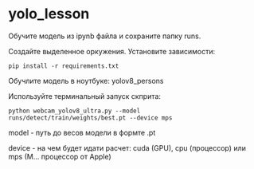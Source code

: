# yolo_lesson
Обучите модель из ipynb файла и сохраните папку runs.

Создайте выделенное оркужения. 
Установите зависимости:

```
pip install -r requirements.txt
```

Обучлите модель в ноутбуке: yolov8_persons

Используйте терминальный запуск скприта:

```
python webcam_yolov8_ultra.py --model runs/detect/train/weights/best.pt --device mps
```

model - путь до весов модели в формте .pt

device - на чем будет идати расчет: cuda (GPU), cpu (процессор) или mps (M... процессор от Apple)
